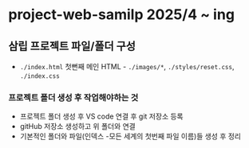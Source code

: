 # project-web-samilp 2025/4 ~ ing
## 삼립 프로젝트 파일/폴더 구성
* `./index.html` 첫뻔째 메인 HTML - `./images/*`, `./styles/reset.css`, `./index.css`
### 프로젝트 폴더 생성 후 작업해야하는 것
* 프로젝트 폴더 생성 후 VS code 연결 후 git 저장소 등록
* gitHub 저장소 생성하고 위 폴더와 연결
* 기본적인 폴더와 파일(인덱스 -모든 세계의 첫번째 파일 이름)들 생성 후 정리

